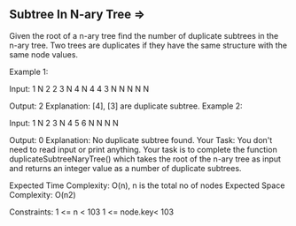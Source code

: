 Subtree In N-ary Tree  =>
---------------------



Given the root of a n-ary tree find the number of duplicate subtrees in the n-ary tree. Two trees are duplicates if they have the same structure with the same node values.

Example 1:

Input:
1 N 2 2 3 N 4 N 4 4 3 N N N N N

Output: 
2
Explanation: 
[4], [3] are duplicate subtree.
Example 2:

Input:
1 N 2 3 N 4 5 6 N N N N

Output: 
0
Explanation: 
No duplicate subtree found.
Your Task:
You don't need to read input or print anything. Your task is to complete the function duplicateSubtreeNaryTree() which takes the root of the n-ary tree as input and returns an integer value as a number of duplicate subtrees.

Expected Time Complexity: O(n), n is the total no of nodes
Expected Space Complexity: O(n2)

Constraints:
   1 <= n < 103
   1 <= node.key< 103
